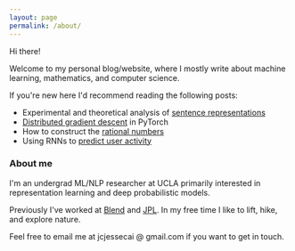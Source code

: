 ```yaml
---
layout: page
permalink: /about/
---
```


Hi there!

Welcome to my personal blog/website, where I mostly write about machine learning, mathematics, and computer science.

If you're new here I'd recommend reading the following posts:
- Experimental and theoretical analysis of [sentence representations](/Quickthoughts)
- [Distributed gradient descent](/Distbelief) in PyTorch
- How to construct the [rational numbers](/Building-Q)
- Using RNNs to [predict user activity](/Predicting-User-Submission)

### About me

I'm an undergrad ML/NLP researcher at UCLA primarily interested in representation learning and deep probabilistic models. 

Previously I've worked at [Blend](https://blend.com) and [JPL](https://www.jpl.nasa.gov/).
In my free time I like to lift, hike, and explore nature. 

Feel free to email me at jcjessecai @ gmail.com if you want to get in touch.
